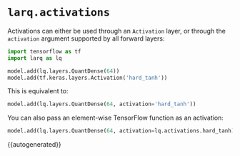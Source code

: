 # `larq.activations`

Activations can either be used through an `Activation` layer, or through the `activation` argument supported by all forward layers:

```python
import tensorflow as tf
import larq as lq

model.add(lq.layers.QuantDense(64))
model.add(tf.keras.layers.Activation('hard_tanh'))
```

This is equivalent to:

```python
model.add(lq.layers.QuantDense(64, activation='hard_tanh'))
```

You can also pass an element-wise TensorFlow function as an activation:

```python
model.add(lq.layers.QuantDense(64, activation=lq.activations.hard_tanh))
```

{{autogenerated}}

